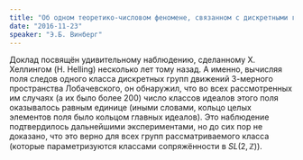```yaml
---
title: "Об одном теоретико-числовом феномене, связанном с дискретными группами движений пространства Лобачевского"
date: "2016-11-23"
speaker: "Э.Б. Винберг"
---
```

Доклад посвящён удивительному наблюдению, сделанному Х. Хеллингом (H. Helling)
несколько лет тому назад. А именно, вычисляя поля следов одного класса
дискретных групп движений $3$-мерного пространства Лобачевского, он обнаружил,
что во всех рассмотренных им случаях (а их было более $200$) число классов
идеалов этого поля оказывалось равным единице (иными словами, кольцо целых
элементов поля было кольцом главных идеалов). Это наблюдение подтвердилось
дальнейшими экспериментами, но до сих пор не доказано, что это верно для всех
групп рассматриваемого класса (которые параметризуются классами сопряжённости
в $SL(2,\mathbb{Z})$).

